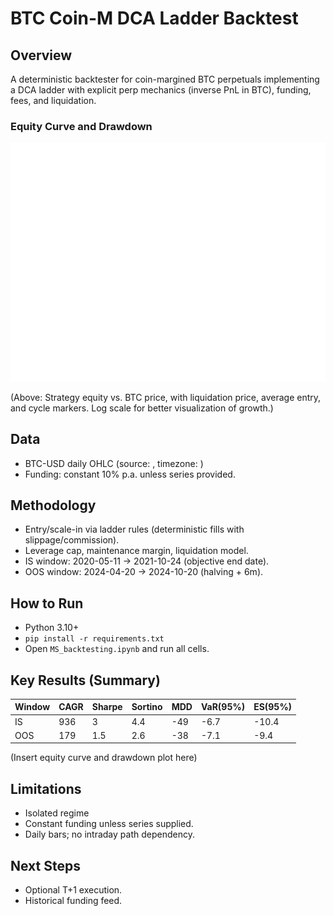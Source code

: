 # BTC Coin-M DCA Ladder Backtest

## Overview
A deterministic backtester for coin-margined BTC perpetuals implementing a DCA ladder with explicit perp mechanics (inverse PnL in BTC), funding, fees, and liquidation.
### Equity Curve and Drawdown

![Equity Curve](equity_curve.png)

(Above: Strategy equity vs. BTC price, with liquidation price, average entry, and cycle markers. Log scale for better visualization of growth.)

## Data
- BTC-USD daily OHLC (source: <source>, timezone: <tz>)
- Funding: constant 10% p.a. unless series provided.

## Methodology
- Entry/scale-in via ladder rules (deterministic fills with slippage/commission).
- Leverage cap, maintenance margin, liquidation model.
- IS window: 2020-05-11 → 2021-10-24 (objective end date).
- OOS window: 2024-04-20 → 2024-10-20 (halving + 6m).

## How to Run
- Python 3.10+
- `pip install -r requirements.txt`
- Open `MS_backtesting.ipynb` and run all cells.

## Key Results (Summary)
| Window | CAGR | Sharpe | Sortino | MDD | VaR(95%) | ES(95%) |
|--------|------|--------|---------|-----|----------|---------|
| IS     |  936 |    3   |   4.4   | -49 |   -6.7   |  -10.4  |
| OOS    |  179 |   1.5  |   2.6   | -38 |   -7.1   |   -9.4  |

(Insert equity curve and drawdown plot here)

## Limitations
- Isolated regime
- Constant funding unless series supplied.
- Daily bars; no intraday path dependency.

## Next Steps
- Optional T+1 execution.
- Historical funding feed.